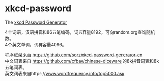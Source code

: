 # xkcd-password
The [xkcd Password Generator](https://xkcd.com/936/)

4个词语，汉语拼音和86五笔编码，词典容量8192，可向random.org查询随机数。  
4个英文单词，词典容量4096。

程序框架来自 https://github.com/sorz/xkcd-password-generator-cn   
中文词表来自 https://github.com/cfbao/chinese-diceware 的8k拼音词表和8k五笔词表。  
英文词表来自https://www.wordfrequency.info/top5000.asp

